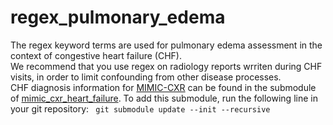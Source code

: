 # regex_pulmonary_edema

The regex keyword terms are used for pulmonary edema assessment in the context of congestive heart failure (CHF). <br/>
We recommend that you use regex on radiology reports wrriten during CHF visits, in order to limit confounding from other disease processes. <br/>
CHF diagnosis information for [MIMIC-CXR](https://physionet.org/content/mimic-cxr/2.0.0/) can be found in the submodule of [mimic_cxr_heart_failure](https://github.com/RayRuizhiLiao/mimic_cxr_heart_failure). To add this submodule, run the following line in your git repository:
<code> git submodule update --init --recursive <code/>
